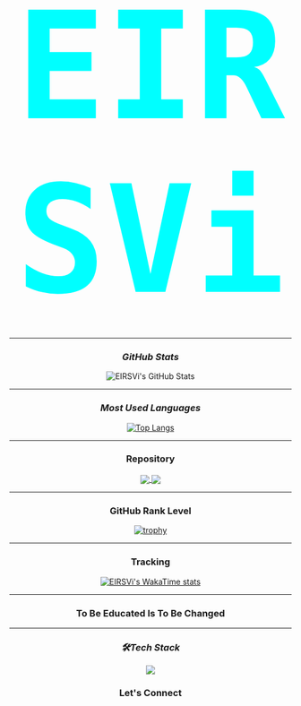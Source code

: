 <div align="center">

# <span style="font-size: 9.5em; font-family: 'JetBrains Mono', monospace; font-weight: bold; color: #00ffff;">EIRSVi</span>

---

### ***GitHub Stats***

<p align="center">
  <img src="https://github-readme-stats.vercel.app/api?username=EIRSVi&show_icons=true&theme=radical&hide_border=true&count_private=true" alt="EIRSVi's GitHub Stats" />
</p>

---

### ***Most Used Languages***
[![Top Langs](https://github-readme-stats.vercel.app/api/top-langs/?username=EIRSVi&layout=donut&theme=radical&hide_border=true)](https://github.com/EIRSVi)

---

### **Repository**
<p align="center">
  <a href="https://github.com/EIRSVi/management-sys">
    <img align="center" src="https://github-readme-stats.vercel.app/api/pin/?username=EIRSVi&repo=management-sys&theme=radical&hide_border=true" />
  </a>
  <a href="https://github.com/EIRSVi/authentication-rwx">
    <img align="center" src="https://github-readme-stats.vercel.app/api/pin/?username=EIRSVi&repo=management-sys&theme=radical&hide_border=true" />
  </a>
</p>

---

### **GitHub Rank Level**

[![trophy](https://github-profile-trophy.vercel.app/?username=EIRSVi&theme=radical&row=1&column=7)](https://github.com/ryo-ma/github-profile-trophy)

---

### **Tracking**
[![EIRSVi's WakaTime stats](https://github-readme-stats.vercel.app/api/wakatime?username=EIRSVi)](https://github.com/EIRSVi/github-readme-stats)

---
### **To Be Educated Is To Be Changed**

---
### ***🛠Tech Stack***

<p align="center">
  <img src="https://skillicons.dev/icons?i=java,py,js,ts,react,nextjs,nodejs,laravel,linux,aws,docker,git,vscode,idea" />
</p>

### **Let's Connect**
</div>
